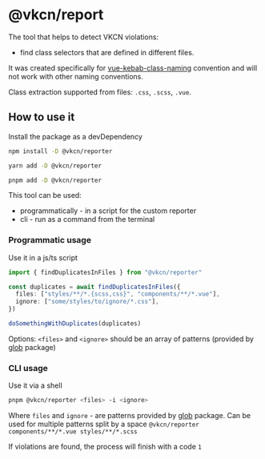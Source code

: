 # @vkcn/report

The tool that helps to detect VKCN violations:

- find class selectors that are defined in different files.

It was created specifically for [vue-kebab-class-naming](https://www.npmjs.com/package/@vkcn/eslint-plugin) convention and will not work with other naming conventions.

Class extraction supported from files: `.css`, `.scss`, `.vue`.

## How to use it

Install the package as a devDependency

```bash
npm install -D @vkcn/reporter
```

```bash
yarn add -D @vkcn/reporter
```

```bash
pnpm add -D @vkcn/reporter
```

This tool can be used:

- programmatically - in a script for the custom reporter
- cli - run as a command from the terminal

### Programmatic usage

Use it in a js/ts script

```ts
import { findDuplicatesInFiles } from "@vkcn/reporter"

const duplicates = await findDuplicatesInFiles({
  files: ["styles/**/*.{scss,css}", "components/**/*.vue"],
  ignore: ["some/styles/to/ignore/*.css"],
})

doSomethingWithDuplicates(duplicates)
```

Options: `<files>` and `<ignore>` should be an array of patterns (provided by [glob](https://www.npmjs.com/package/glob) package)

### CLI usage

Use it via a shell

```bash
pnpm @vkcn/reporter <files> -i <ignore>
```

Where `files` and `ignore` - are patterns provided by [glob](https://www.npmjs.com/package/glob) package. Can be used for multiple patterns split by a space `@vkcn/reporter components/**/*.vue styles/**/*.scss`

If violations are found, the process will finish with a code `1`
